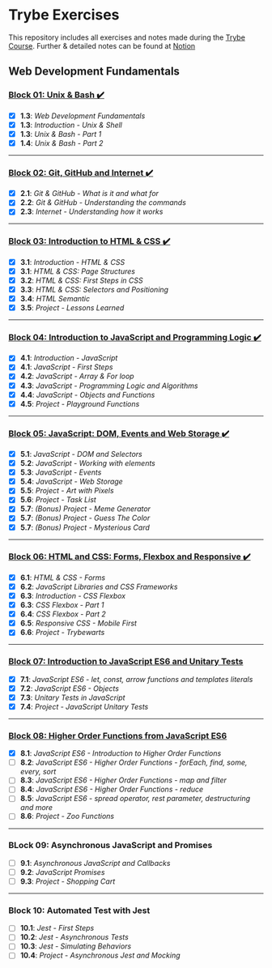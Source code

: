 # Trybe Exercises

This repository includes all exercises and notes made during the [Trybe Course](https://www.betrybe.com/). Further & detailed notes can be found at [Notion](https://basalt-chicken-ecc.notion.site/Trybe-Course-921659907b454ca3a33b6e80c2e9d457)

## Web Development Fundamentals

### [Block 01: Unix & Bash ✔️](https://github.com/RafaelAugustScherer/trybe-exercises/tree/main/01-web_development_fundamentals/block01-unix_%26_bash)

- [X] __1.3__: _Web Development Fundamentals_
- [X] __1.3__: _Introduction - Unix & Shell_
- [X] __1.3__: _Unix & Bash - Part 1_
- [X] __1.4__: _Unix & Bash - Part 2_
---
### [Block 02: Git, GitHub and Internet ✔️](https://github.com/RafaelAugustScherer/trybe-exercises/tree/main/01-web_development_fundamentals/block02-git_github_internet)

- [X] __2.1__: _Git & GitHub - What is it and what for_
- [X] __2.2__: _Git & GitHub - Understanding the commands_
- [X] __2.3__: _Internet - Understanding how it works_
---
### [Block 03: Introduction to HTML & CSS ✔️](https://github.com/RafaelAugustScherer/trybe-exercises/tree/main/01-web_development_fundamentals/block03-html_css)

- [X] __3.1__: _Introduction - HTML & CSS_
- [X] __3.1__: _HTML & CSS: Page Structures_
- [X] __3.2__: _HTML & CSS: First Steps in CSS_
- [X] __3.3__: _HTML & CSS: Selectors and Positioning_
- [X] __3.4__: _HTML Semantic_
- [X] __3.5__: _Project - Lessons Learned_
---
### [Block 04: Introduction to JavaScript and Programming Logic ✔️](https://github.com/RafaelAugustScherer/trybe-exercises/tree/main/01-web_development_fundamentals/block04-javascript_%26_programming_logic)

- [X] __4.1__: _Introduction - JavaScript_
- [X] __4.1__: _JavaScript - First Steps_
- [X] __4.2__: _JavaScript - Array & For loop_
- [X] __4.3__: _JavaScript - Programming Logic and Algorithms_
- [X] __4.4__: _JavaScript - Objects and Functions_
- [X] __4.5__: _Project - Playground Functions_
---
### [Block 05: JavaScript: DOM, Events and Web Storage ✔️](https://github.com/RafaelAugustScherer/trybe-exercises/tree/main/01-web_development_fundamentals/block05-javascript_%26_dom)

- [X] __5.1__: _JavaScript - DOM and Selectors_
- [X] __5.2__: _JavaScript - Working with elements_
- [X] __5.3__: _JavaScript - Events_
- [X] __5.4__: _JavaScript - Web Storage_
- [X] __5.5__: _Project - Art with Pixels_
- [X] __5.6__: _Project - Task List_
- [X] __5.7__: _(Bonus) Project - Meme Generator_
- [X] __5.7__: _(Bonus) Project - Guess The Color_
- [X] __5.7__: _(Bonus) Project - Mysterious Card_
---
### [Block 06: HTML and CSS: Forms, Flexbox and Responsive ✔️](https://github.com/RafaelAugustScherer/trybe-exercises/tree/main/01-web_development_fundamentals/block06-forms_%26_flexbox)

- [X] __6.1__: _HTML & CSS - Forms_
- [X] __6.2__: _JavaScript Libraries and CSS Frameworks_
- [X] __6.3__: _Introduction - CSS Flexbox_
- [X] __6.3__: _CSS Flexbox - Part 1_
- [X] __6.4__: _CSS Flexbox - Part 2_
- [X] __6.5__: _Responsive CSS - Mobile First_
- [X] __6.6__: _Project - Trybewarts_
---
### [Block 07: Introduction to JavaScript ES6 and Unitary Tests](https://github.com/RafaelAugustScherer/trybe-exercises/tree/main/01-web_development_fundamentals/block07-es6_%26_unitary_tests)

- [X] __7.1__: _JavaScript ES6 - let, const, arrow functions and templates literals_
- [X] __7.2__: _JavaScript ES6 - Objects_
- [X] __7.3__: _Unitary Tests in JavaScript_
- [X] __7.4__: _Project - JavaScript Unitary Tests_
---
### [Block 08: Higher Order Functions from JavaScript ES6](https://github.com/RafaelAugustScherer/trybe-exercises/tree/main/01-web_development_fundamentals/block08-es6_higher_order_functions)

- [X] __8.1__: _JavaScript ES6 - Introduction to Higher Order Functions_
- [ ] __8.2__: _JavaScript ES6 - Higher Order Functions - forEach, find, some, every, sort_
- [ ] __8.3__: _JavaScript ES6 - Higher Order Functions - map and filter_
- [ ] __8.4__: _JavaScript ES6 - Higher Order Functions - reduce_
- [ ] __8.5__: _JavaScript ES6 - spread operator, rest parameter, destructuring and more_
- [ ] __8.6__: _Project - Zoo Functions_
---
### BLock 09: Asynchronous JavaScript and Promises

- [ ] __9.1__: _Asynchronous JavaScript and Callbacks_
- [ ] __9.2__: _JavaScript Promises_
- [ ] __9.3__: _Project - Shopping Cart_
---
### Block 10: Automated Test with Jest

- [ ] __10.1__: _Jest - First Steps_
- [ ] __10.2__: _Jest - Asynchronous Tests_
- [ ] __10.3__: _Jest - Simulating Behaviors_
- [ ] __10.4__: _Project - Asynchronous Jest and Mocking_
